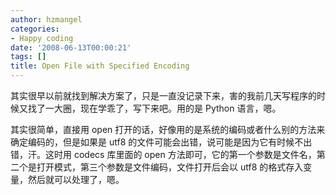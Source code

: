 ```yaml
---
author: hzmangel
categories:
- Happy coding
date: '2008-06-13T00:00:21'
tags: []
title: Open File with Specified Encoding
---
```

其实很早以前就找到解决方案了，只是一直没记录下来，害的我前几天写程序的时候又找了一大圈，现在学乖了，写下来吧。用的是 Python 语言，嗯。

其实很简单，直接用 open 打开的话，好像用的是系统的编码或者什么别的方法来确定编码的，但是如果是 utf8
的文件可能会出错，说可能是因为它有时候不出错，汗。这时用 codecs 库里面的 open
方法即可，它的第一个参数是文件名，第二个是打开模式，第三个参数是文件编码，文件打开后会以 utf8 的格式存入变量，然后就可以处理了，嗯。